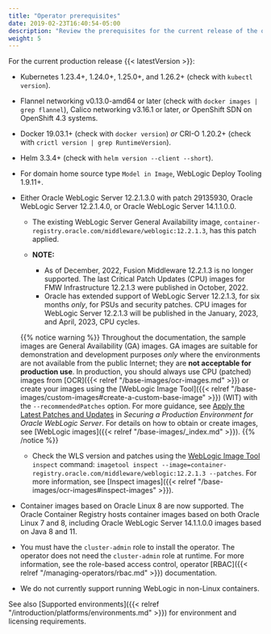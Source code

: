 ```yaml
---
title: "Operator prerequisites"
date: 2019-02-23T16:40:54-05:00
description: "Review the prerequisites for the current release of the operator."
weight: 5
---
```


For the current production release {{< latestVersion >}}:

* Kubernetes 1.23.4+, 1.24.0+, 1.25.0+, and 1.26.2+ (check with `kubectl version`).
* Flannel networking v0.13.0-amd64 or later (check with `docker images | grep flannel`), Calico networking v3.16.1 or later,
 *or* OpenShift SDN on OpenShift 4.3 systems.
* Docker 19.03.1+ (check with `docker version`) *or* CRI-O 1.20.2+ (check with `crictl version | grep RuntimeVersion`).
* Helm 3.3.4+ (check with `helm version --client --short`).
* For domain home source type `Model in Image`, WebLogic Deploy Tooling 1.9.11+.
* Either Oracle WebLogic Server 12.2.1.3.0 with patch 29135930, Oracle WebLogic Server 12.2.1.4.0, or Oracle WebLogic Server 14.1.1.0.0.
   * The existing WebLogic Server General Availability image, `container-registry.oracle.com/middleware/weblogic:12.2.1.3`,
   has this patch applied.
   * **NOTE:**

      * As of December, 2022, Fusion Middleware 12.2.1.3 is no longer supported.  The last Critical Patch Updates (CPU) images for FMW Infrastructure 12.2.1.3 were published in October, 2022.
      * Oracle has extended support of WebLogic Server 12.2.1.3, for six months _only_, for PSUs and security patches. CPU images for WebLogic Server 12.2.1.3 will be published in the January, 2023, and April, 2023, CPU cycles.

   {{% notice warning %}}
   Throughout the documentation, the sample images are General Availability (GA) images. GA images are suitable for demonstration and development purposes _only_ where the environments are not available from the public Internet; they are **not acceptable for production use**. In production, you should always use CPU (patched) images from [OCR]({{< relref "/base-images/ocr-images.md" >}}) or create your images using the [WebLogic Image Tool]({{< relref "/base-images/custom-images#create-a-custom-base-image" >}}) (WIT) with the `--recommendedPatches` option. For more guidance, see [Apply the Latest Patches and Updates](https://www.oracle.com/pls/topic/lookup?ctx=en/middleware/standalone/weblogic-server/14.1.1.0&id=LOCKD-GUID-2DA84185-46BA-4D7A-80D2-9D577A4E8DE2) in _Securing a Production Environment for Oracle WebLogic Server_. For details on how to obtain or create images, see [WebLogic images]({{< relref "/base-images/_index.md" >}}).
   {{% /notice %}}
   * Check the WLS version and patches using the [WebLogic Image Tool](https://oracle.github.io/weblogic-image-tool/userguide/tools/inspect-image/) `inspect` command: `imagetool inspect --image=container-registry.oracle.com/middleware/weblogic:12.2.1.3 --patches`. For more information, see [Inspect images]({{< relref "/base-images/ocr-images#inspect-images" >}}).
* Container images based on Oracle Linux 8 are now supported. The Oracle Container Registry hosts container images
  based on both Oracle Linux 7 and 8, including Oracle WebLogic Server 14.1.1.0.0 images based on Java 8 and 11.
* You must have the `cluster-admin` role to install the operator.  The operator does
  not need the `cluster-admin` role at runtime. For more information,
  see the role-based access control, operator
  [RBAC]({{< relref "/managing-operators/rbac.md" >}}) documentation.
* We do not currently support running WebLogic in non-Linux containers.

See also [Supported environments]({{< relref "/introduction/platforms/environments.md" >}}) for environment and licensing requirements.
